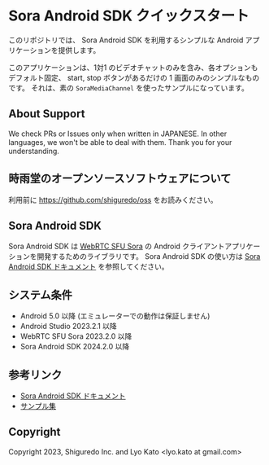 # Sora Android SDK クイックスタート

このリポジトリでは、 Sora Android SDK を利用するシンプルな Android アプリケーションを提供します。

このアプリケーションは、1対1 のビデオチャットのみを含み、各オプションもデフォルト固定、
start, stop ボタンがあるだけの 1 画面のみのシンプルなものです。
それは、素の `SoraMediaChannel` を使ったサンプルになっています。

## About Support

We check PRs or Issues only when written in JAPANESE.
In other languages, we won't be able to deal with them. Thank you for your understanding.

## 時雨堂のオープンソースソフトウェアについて

利用前に https://github.com/shiguredo/oss をお読みください。

## Sora Android SDK

Sora Android SDK は [WebRTC SFU Sora](https://sora.shiguredo.jp) の
Android クライアントアプリケーションを開発するためのライブラリです。
Sora Android SDK の使い方は
[Sora Android SDK ドキュメント](https://sora-android-sdk.shiguredo.jp/)
を参照してください。

## システム条件

- Android 5.0 以降 (エミュレーターでの動作は保証しません)
- Android Studio 2023.2.1 以降
- WebRTC SFU Sora 2023.2.0 以降
- Sora Android SDK 2024.2.0 以降

## 参考リンク

- [Sora Android SDK ドキュメント](https://sora-android-sdk.shiguredo.jp/)
- [サンプル集](https://github.com/shiguredo/sora-android-sdk-samples)

## Copyright

Copyright 2023, Shiguredo Inc. and Lyo Kato <lyo.kato at gmail.com>
